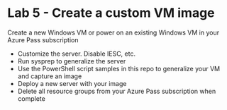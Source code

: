 # Lab 5 - Create a custom VM image

Create a new Windows VM or power on an existing Windows VM in your Azure Pass subscription

* Customize the server. Disable IESC, etc.
* Run sysprep to generalize the server
* Use the PowerShell script samples in this repo to generalize your VM and capture an image
* Deploy a new server with your image
* Delete all resource groups from your Azure Pass subscription when complete
